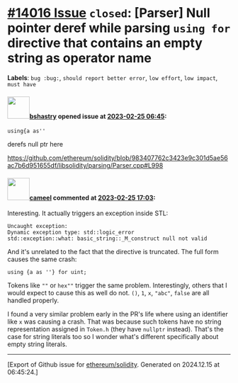 # [\#14016 Issue](https://github.com/ethereum/solidity/issues/14016) `closed`: [Parser] Null pointer deref while parsing `using for` directive that contains an empty string as operator name
**Labels**: `bug :bug:`, `should report better error`, `low effort`, `low impact`, `must have`


#### <img src="https://avatars.githubusercontent.com/u/2388185?v=4" width="50">[bshastry](https://github.com/bshastry) opened issue at [2023-02-25 06:45](https://github.com/ethereum/solidity/issues/14016):

```
using{a as''
```

derefs null ptr here

https://github.com/ethereum/solidity/blob/983407762c3423e9c301d5ae56ac7b6d951655df/libsolidity/parsing/Parser.cpp#L998

#### <img src="https://avatars.githubusercontent.com/u/137030?v=4" width="50">[cameel](https://github.com/cameel) commented at [2023-02-25 17:03](https://github.com/ethereum/solidity/issues/14016#issuecomment-1445159819):

Interesting. It actually triggers an exception inside STL:
```
Uncaught exception:
Dynamic exception type: std::logic_error
std::exception::what: basic_string::_M_construct null not valid
```
And it's unrelated to the fact that the directive is truncated. The full form causes the same crash:
```solidity
using {a as ''} for uint;
```
Tokens like `""` or `hex""` trigger the same problem. Interestingly, others that I would expect to cause this as well do not. `()`, `1`, `x`, `"abc"`, `false` are all handled properly.

I found a very similar problem early in the PR's life where using an identifier like `x` was causing a crash. That was because such tokens have no string representation assigned in `Token.h` (they have `nullptr` instead). That's the case for string literals too so I wonder what's different specifically about empty string literals.


-------------------------------------------------------------------------------



[Export of Github issue for [ethereum/solidity](https://github.com/ethereum/solidity). Generated on 2024.12.15 at 06:45:24.]
